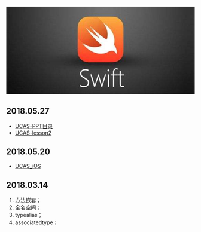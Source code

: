 
<p>
	<img src="bg.png">
</p>

## 2018.05.27

* [UCAS-PPT目录](https://github.com/uwuneng/swift_Lib/tree/master/PPT)
* [UCAS-lesson2](https://github.com/uwuneng/swift_Lib/tree/master/UCAS_02)


## 2018.05.20

* [UCAS_iOS](https://github.com/uwuneng/swift_Lib)


## 2018.03.14

1. 方法嵌套；
2. 全名空间；
3. typealias；
4. associatedtype；

